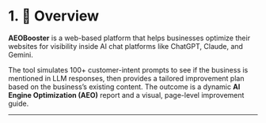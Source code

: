 # 1. 📝 Overview

**AEOBooster** is a web-based platform that helps businesses optimize their websites for visibility inside AI chat platforms like ChatGPT, Claude, and Gemini.

The tool simulates 100+ customer-intent prompts to see if the business is mentioned in LLM responses, then provides a tailored improvement plan based on the business’s existing content. The outcome is a dynamic **AI Engine Optimization (AEO)** report and a visual, page-level improvement guide.

---
